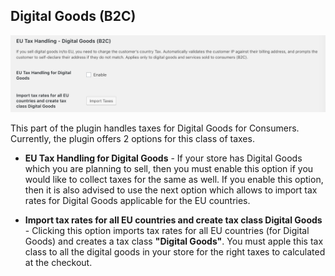 ## Digital Goods (B2C)

<img src="images/digital-goods-b2c.png" alt="Digital Goods (B2C)">

This part of the plugin handles taxes for Digital Goods for Consumers. Currently, the plugin offers 2 options for this class of taxes.

- **EU Tax Handling for Digital Goods** - If your store has Digital Goods which you are planning to sell, then you must enable this option if you would like to collect taxes for the same as well. If you enable this option, then it is also advised to use the next option which allows to import tax rates for Digital Goods applicable for the EU countries.

- **Import tax rates for all EU countries and create tax class Digital Goods** - Clicking this option imports tax rates for all EU countries (for Digital Goods) and creates a tax class **"Digital Goods"**. You must apple this tax class to all the digital goods in your store for the right taxes to calculated at the checkout. 
